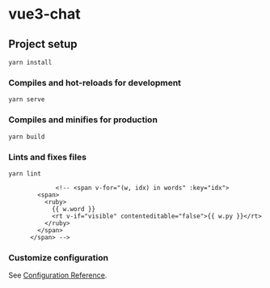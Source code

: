 # vue3-chat

## Project setup
```
yarn install
```

### Compiles and hot-reloads for development
```
yarn serve
```

### Compiles and minifies for production
```
yarn build
```

### Lints and fixes files
```
yarn lint
```

```
             <!-- <span v-for="(w, idx) in words" :key="idx">
        <span>
          <ruby>
            {{ w.word }}
            <rt v-if="visible" contenteditable="false">{{ w.py }}</rt>
          </ruby>
        </span>
      </span> -->
```

### Customize configuration
See [Configuration Reference](https://cli.vuejs.org/config/).
